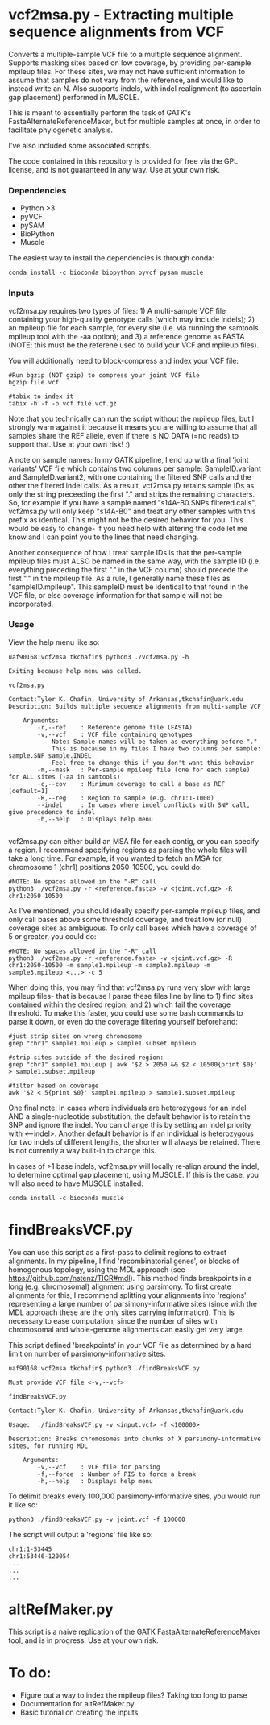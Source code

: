# vcf2msa.py - Extracting multiple sequence alignments from VCF

Converts a multiple-sample VCF file to a multiple sequence alignment. Supports masking sites based on low coverage, by providing per-sample mpileup files. For these sites, we may not have sufficient information to assume that samples do not vary from the reference, and would like to instead write an N. Also supports indels, with indel realignment (to ascertain gap placement) performed in MUSCLE. 

This is meant to essentially perform the task of GATK's FastaAlternateReferenceMaker, but for multiple samples at once, in order to facilitate phylogenetic analysis. 

I've also included some associated scripts.

The code contained in this repository is provided for free via the GPL license, and is not guaranteed in any way. Use at your own risk.

### Dependencies
- Python >3
- pyVCF
- pySAM
- BioPython
- Muscle

The easiest way to install the dependencies is through conda:
```
conda install -c bioconda biopython pyvcf pysam muscle
```

### Inputs

vcf2msa.py requires two types of files: 1) A multi-sample VCF file containing your high-quality genotype calls (which may include indels); 2) an mpileup file for each sample, for every site (i.e. via running the samtools mpileup tool with the -aa option); and 3) a reference genome as FASTA (NOTE: this must be the referene used to build your VCF and mpileup files). 

You will additionally need to block-compress and index your VCF file:
```
#Run bgzip (NOT gzip) to compress your joint VCF file
bgzip file.vcf

#tabix to index it
tabix -h -f -p vcf file.vcf.gz
```

Note that you technically can run the script without the mpileup files, but I strongly warn against it because it means you are willing to assume that all samples share the REF allele, even if there is NO DATA (=no reads) to support that. Use at your own risk! :)

A note on sample names: In my GATK pipeline, I end up with a final 'joint variants' VCF file which contains two columns per sample: SampleID.variant and SampleID.variant2, with one containing the filtered SNP calls and the other the filtered indel calls. As a result, vcf2msa.py retains sample IDs as only the string preceeding the first "." and strips the remaining characters. So, for example if you have a sample named "s14A-B0.SNPs.filtered.calls", vcf2msa.py will only keep "s14A-B0" and treat any other samples with this prefix as identical. This might not be the desired behavior for you. This would be easy to change- if you need help with altering the code let me know and I can point you to the lines that need changing. 

Another consequence of how I treat sample IDs is that the per-sample mpileup files must ALSO be named in the same way, with the sample ID (i.e. everything preceding the first "." in the VCF column) should precede the first "." in the mpileup file. As a rule, I generally name these files as "sampleID.mpileup". This sampleID must be identical to that found in the VCF file, or else coverage information for that sample will not be incorporated. 

### Usage

View the help menu like so:
```
uaf90168:vcf2msa tkchafin$ python3 ./vcf2msa.py -h

Exiting because help menu was called.

vcf2msa.py

Contact:Tyler K. Chafin, University of Arkansas,tkchafin@uark.edu
Description: Builds multiple sequence alignments from multi-sample VCF

	Arguments:
		-r,--ref	: Reference genome file (FASTA)
		-v,--vcf	: VCF file containing genotypes
			Note: Sample names will be taken as everything before "."
			This is because in my files I have two columns per sample: sample.SNP sample.INDEL
			Feel free to change this if you don't want this behavior
		-m,--mask	: Per-sample mpileup file (one for each sample) for ALL sites (-aa in samtools)
		-c,--cov	: Minimum coverage to call a base as REF [default=1]
		-R,--reg	: Region to sample (e.g. chr1:1-1000)
		--indel		: In cases where indel conflicts with SNP call, give precedence to indel
		-h,--help	: Displays help menu
    
```
vcf2msa.py can either build an MSA file for each contig, or you can specify a region. I recommend specifying regions as parsing the whole files will take a long time. For example, if you wanted to fetch an MSA for chromosome 1 (chr1) positions 2050-10500, you could do:

```
#NOTE: No spaces allowed in the "-R" call
python3 ./vcf2msa.py -r <reference.fasta> -v <joint.vcf.gz> -R chr1:2050-10500
```

As I've mentioned, you should ideally specify per-sample mpileup files, and only call bases above some threshold coverage, and treat low (or null) coverage sites as ambiguous. To only call bases which have a coverage of 5 or greater, you could do:

```
#NOTE: No spaces allowed in the "-R" call
python3 ./vcf2msa.py -r <reference.fasta> -v <joint.vcf.gz> -R chr1:2050-10500 -m sample1.mpileup -m sample2.mpileup -m sample3.mpileup <...> -c 5
```
When doing this, you may find that vcf2msa.py runs very slow with large mpileup files- that is because I parse these files line by line to 1) find sites contained within the desired region; and 2) which fail the coverage threshold. To make this faster, you could use some bash commands to parse it down, or even do the coverage filtering yourself beforehand:
```
#just strip sites on wrong chromosome
grep "chr1" sample1.mpileup > sample1.subset.mpileup

#strip sites outside of the desired region:
grep "chr1" sample1.mpileup | awk '$2 > 2050 && $2 < 10500{print $0}' > sample1.subset.mpileup

#filter based on coverage
awk '$2 < 5{print $0}' sample1.mpileup > sample1.subset.mpileup
```

One final note: In cases where individuals are heterozygous for an indel AND a single-nucleotide substitution, the default behavior is to retain the SNP and ignore the indel. You can change this by setting an indel priority with <--indel>. Another default behavior is if an individual is heterozygous for two indels of different lengths, the shorter will always be retained. There is not currently a way built-in to change this.

In cases of >1 base indels, vcf2msa.py will locally re-align around the indel, to determine optimal gap placement, using MUSCLE. If this is the case, you will also need to have MUSCLE installed:

```
conda install -c bioconda muscle
```

# findBreaksVCF.py

You can use this script as a first-pass to delimit regions to extract alignments. In my pipeline, I find 'recombinatorial genes', or blocks of homogenous topology, using the MDL approach (see https://github.com/nstenz/TICR#mdl). This method finds breakpoints in a long (e.g. chromosomal) alignment using parsimony. To first create alignments for this, I recommend splitting your alignments into 'regions' representing a large number of parsimony-informative sites (since with the MDL approach these are the only sites carrying information). This is necessary to ease computation, since the number of sites with chromosomal and whole-genome alignments can easily get very large. 

This script defined 'breakpoints' in your VCF file as determined by a hard limit on number of parsimony-informative sites. 

```
uaf90168:vcf2msa tkchafin$ python3 ./findBreaksVCF.py 

Must provide VCF file <-v,--vcf>

findBreaksVCF.py

Contact:Tyler K. Chafin, University of Arkansas,tkchafin@uark.edu

Usage:  ./findBreaksVCF.py -v <input.vcf> -f <100000>

Description: Breaks chromosomes into chunks of X parsimony-informative sites, for running MDL

	Arguments:
		-v,--vcf	: VCF file for parsing
		-f,--force	: Number of PIS to force a break
		-h,--help	: Displays help menu
```

To delimit breaks every 100,000 parsimony-informative sites, you would run it like so:

```
python3 ./findBreaksVCF.py -v joint.vcf -f 100000
```

The script will output a 'regions' file like so:
```
chr1:1-53445
chr1:53446-120054
...
...
...
```

# altRefMaker.py

This script is a naive replication of the GATK FastaAlternateReferenceMaker tool, and is in progress. Use at your own risk.


# To do:
- Figure out a way to index the mpileup files? Taking too long to parse
- Documentation for altRefMaker.py
- Basic tutorial on creating the inputs
